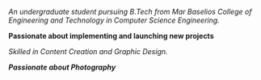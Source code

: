 *An undergraduate student pursuing B.Tech from Mar Baselios College of Engineering and Technology in Computer Science Engineering.*

**Passionate about implementing and launching new projects**

_Skilled in Content Creation and Graphic Design._

**_Passionate about Photography_**


